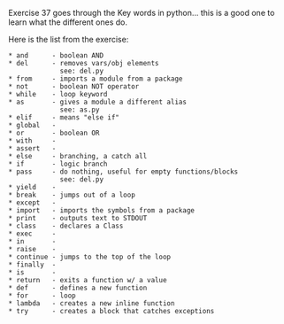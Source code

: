 Exercise 37 goes through the Key words in python... this
is a good one to learn what the different ones do. 

Here is the list from the exercise: 

    * and      - boolean AND
    * del      - removes vars/obj elements
                 see: del.py
    * from     - imports a module from a package
    * not      - boolean NOT operator
    * while    - loop keyword
    * as       - gives a module a different alias
                 see: as.py
    * elif     - means "else if"
    * global   -
    * or       - boolean OR
    * with     -
    * assert   -
    * else     - branching, a catch all
    * if       - logic branch
    * pass     - do nothing, useful for empty functions/blocks
                 see: del.py
    * yield    -
    * break    - jumps out of a loop
    * except   -
    * import   - imports the symbols from a package
    * print    - outputs text to STDOUT
    * class    - declares a Class
    * exec     -
    * in       -
    * raise    -
    * continue - jumps to the top of the loop
    * finally  -
    * is       -
    * return   - exits a function w/ a value
    * def      - defines a new function
    * for      - loop
    * lambda   - creates a new inline function
    * try      - creates a block that catches exceptions

